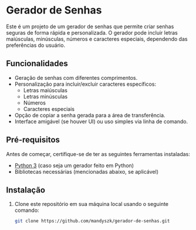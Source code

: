 # Gerador de Senhas

Este é um projeto de um gerador de senhas que permite criar senhas seguras de forma rápida e personalizada. O gerador pode incluir letras maiúsculas, minúsculas, números e caracteres especiais, dependendo das preferências do usuário.

## Funcionalidades

- Geração de senhas com diferentes comprimentos.
- Personalização para incluir/excluir caracteres específicos:
  - Letras maiúsculas
  - Letras minúsculas
  - Números
  - Caracteres especiais
- Opção de copiar a senha gerada para a área de transferência.
- Interface amigável (se houver UI) ou uso simples via linha de comando.

## Pré-requisitos

Antes de começar, certifique-se de ter as seguintes ferramentas instaladas:

- [Python 3](https://www.python.org/) (caso seja um gerador feito em Python)
- Bibliotecas necessárias (mencionadas abaixo, se aplicável)

## Instalação

1. Clone este repositório em sua máquina local usando o seguinte comando:

   ```bash
   git clone https://github.com/mandyszk/gerador-de-senhas.git
